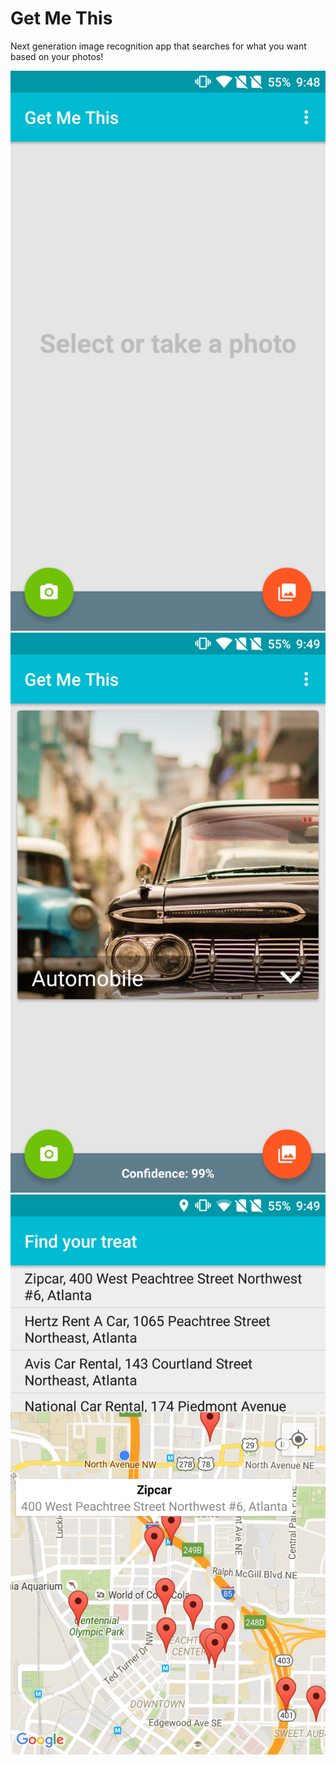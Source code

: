 # Get Me This
Next generation image recognition app that searches for what you want based on your photos!

![Main App](/assets/Main.png?raw=true)
![With photos loaded](/assets/MainWithPhoto.png?raw=true)
![Map](/assets/Map.png?raw=true)